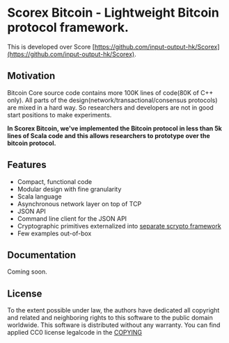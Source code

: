 Scorex Bitcoin - Lightweight Bitcoin protocol framework.
====================================================================================================================================================================================
This is developed over Score [https://github.com/input-output-hk/Scorex](https://github.com/input-output-hk/Scorex).


Motivation
----------

 Bitcoin Core source code contains more 100K lines of code(80K of C++ only). All parts of the design(network/transactional/consensus protocols) are mixed in a hard way.
 So researchers and developers are not in good start positions to make experiments.

**In Scorex Bitcoin, we've implemented the Bitcoin protocol in less than 5k lines of Scala code and this allows researchers to prototype over the bitcoin protocol.**

Features
--------

* Compact, functional code
* Modular design with fine granularity
* Scala language
* Asynchronous network layer on top of TCP
* JSON API
* Command line client for the JSON API
* Cryptographic primitives externalized into [separate scrypto framework](https://github.com/input-output-hk/scrypto)
* Few examples out-of-box

Documentation
-------------

Coming soon.

License
-------

To the extent possible under law, the authors have dedicated all copyright and related and neighboring
rights to this software to the public domain worldwide. This software is distributed without any warranty.
You can find applied CC0 license legalcode in the [COPYING](COPYING)
